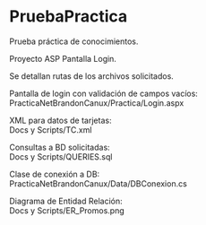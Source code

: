 # PruebaPractica
Prueba práctica de conocimientos. 


Proyecto ASP 
Pantalla Login. 

Se detallan rutas de los archivos solicitados.

Pantalla de login con validación de campos vacíos:  
PracticaNetBrandonCanux/Practica/Login.aspx


XML para datos de tarjetas:   
Docs y Scripts/TC.xml


Consultas a BD solicitadas:    
Docs y Scripts/QUERIES.sql


Clase de conexión a DB:    
PracticaNetBrandonCanux/Data/DBConexion.cs


Diagrama de Entidad Relación:     
Docs y Scripts/ER_Promos.png



